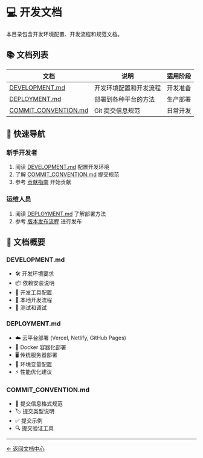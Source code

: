 # 💻 开发文档

本目录包含开发环境配置、开发流程和规范文档。

## 📚 文档列表

| 文档 | 说明 | 适用阶段 |
|------|------|---------|
| [DEVELOPMENT.md](DEVELOPMENT.md) | 开发环境配置和开发流程 | 开发准备 |
| [DEPLOYMENT.md](DEPLOYMENT.md) | 部署到各种平台的方法 | 生产部署 |
| [COMMIT_CONVENTION.md](COMMIT_CONVENTION.md) | Git 提交信息规范 | 日常开发 |

## 🎯 快速导航

### 新手开发者
1. 阅读 [DEVELOPMENT.md](DEVELOPMENT.md) 配置开发环境
2. 了解 [COMMIT_CONVENTION.md](COMMIT_CONVENTION.md) 提交规范
3. 参考 [贡献指南](../community/CONTRIBUTING.md) 开始贡献

### 运维人员
1. 阅读 [DEPLOYMENT.md](DEPLOYMENT.md) 了解部署方法
2. 参考 [版本发布流程](../RELEASE.md) 进行发布

## 📖 文档概要

### DEVELOPMENT.md
- 🛠️ 开发环境要求
- 📦 依赖安装说明
- 🔧 开发工具配置
- 🚀 本地开发流程
- 🧪 测试和调试

### DEPLOYMENT.md
- ☁️ 云平台部署 (Vercel, Netlify, GitHub Pages)
- 🐳 Docker 容器化部署
- 🖥️ 传统服务器部署
- 🔐 环境变量配置
- ⚡ 性能优化建议

### COMMIT_CONVENTION.md
- 📝 提交信息格式规范
- 🏷️ 提交类型说明
- ✅ 提交示例
- 🔍 提交验证工具

---

[← 返回文档中心](../README.md)

